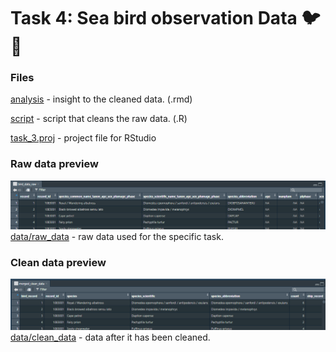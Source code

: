 # Task 4: Sea bird observation Data :bird: :ship:

### Files

[analysis](analysis/) - insight to the cleaned data. (.rmd)

[script](scripts/cleaning_script.R) - script that cleans the raw data. (.R)

[task_3.proj]() - project file for RStudio

### Raw data preview
![](images/raw_preview.png)
[data/raw_data](data/raw_data/) - raw data used for the specific task.

### Clean data preview
![](images/clean_preview.png)
[data/clean_data](data/clean_data/) - data after it has been cleaned.


